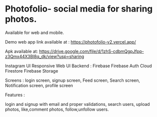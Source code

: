 # Photofolio- social media for sharing photos.
Available for web and mobile.

Demo web app link available at : 
https://photofolio-v2.vercel.app/

Apk available at:
https://drive.google.com/file/d/1zhS-cdbmQgpJfpp-z3Qmx44X3Bl8q_dk/view?usp=sharing

Instagram UI
Responsive Web UI
Backend : Firebase
Firebase Auth
Cloud Firestore
Firebase Storage

Screens :
login screen,
signup screen,
Feed screen,
Search screen,
Notification screen,
profile screen

Features : 

login and signup with email and proper validations,
search users,
upload photos,
like,comment photos,
follow,unfollow users.
